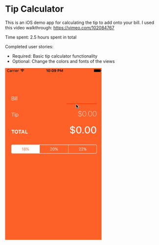 # Tip Calculator

This is an iOS demo app for calculating the tip to add onto your bill. I used this video walkthrough: https://vimeo.com/102084767

Time spent: 2.5 hours spent in total

Completed user stories:

- Required: Basic tip calculator functionality
- Optional: Change the colors and fonts of the views

![Preview](/tipspreview.gif)